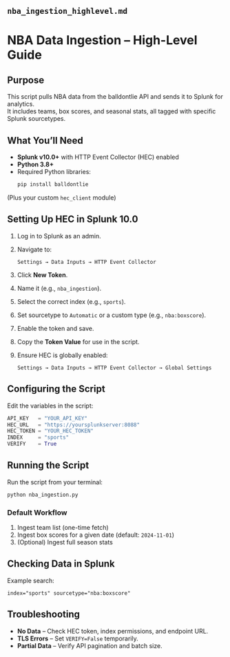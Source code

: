 ## **`nba_ingestion_highlevel.md`**

# NBA Data Ingestion – High-Level Guide

## Purpose
This script pulls NBA data from the balldontlie API and sends it to Splunk for analytics.  
It includes teams, box scores, and seasonal stats, all tagged with specific Splunk sourcetypes.

## What You’ll Need
- **Splunk v10.0+** with HTTP Event Collector (HEC) enabled
- **Python 3.8+**
- Required Python libraries:
  ```bash
  pip install balldontlie

(Plus your custom `hec_client` module)

## Setting Up HEC in Splunk 10.0

1. Log in to Splunk as an admin.
2. Navigate to:

   ```
   Settings → Data Inputs → HTTP Event Collector
   ```
3. Click **New Token**.
4. Name it (e.g., `nba_ingestion`).
5. Select the correct index (e.g., `sports`).
6. Set sourcetype to `Automatic` or a custom type (e.g., `nba:boxscore`).
7. Enable the token and save.
8. Copy the **Token Value** for use in the script.
9. Ensure HEC is globally enabled:

   ```
   Settings → Data Inputs → HTTP Event Collector → Global Settings
   ```

## Configuring the Script

Edit the variables in the script:

```python
API_KEY   = "YOUR_API_KEY"
HEC_URL   = "https://yoursplunkserver:8088"
HEC_TOKEN = "YOUR_HEC_TOKEN"
INDEX     = "sports"
VERIFY    = True
```

## Running the Script

Run the script from your terminal:

```bash
python nba_ingestion.py
```

### Default Workflow

1. Ingest team list (one-time fetch)
2. Ingest box scores for a given date (default: `2024-11-01`)
3. (Optional) Ingest full season stats

## Checking Data in Splunk

Example search:

```spl
index="sports" sourcetype="nba:boxscore"
```

## Troubleshooting

* **No Data** – Check HEC token, index permissions, and endpoint URL.
* **TLS Errors** – Set `VERIFY=False` temporarily.
* **Partial Data** – Verify API pagination and batch size.

```